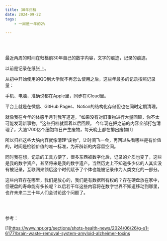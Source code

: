 ```yaml
---
title: 30年归档
date: 2024-09-22
tags: 
    - 一周是一年的2%

---
```




<br>

<br>



最近两周的时间在归档前30年自己的数字内容，文字的痕迹，记录的痕迹。

以前是记录在纸张上。

从初中开始使用的QQ到大学就不再怎么使用之后，这些年最多的记录按照记录量：

手机、电脑，准确说都在Apple里，同步在iCloud里。

平台上就是在微信、GitHub Pages、Notion的结构化存储但也在同时定期清理。

就像我在今年的体感半月刊我写道道，"如果没有对旧事物进行大量回顾，你不太可能发现新事物。"这些归档就留着以后回顾。
今年现在把之前的内容全部打包清理了，大脑1700亿个细胞每日产生废物，每天晚上都在排出废物[1]  

所以归档这些大脑内容就像清理“废物”，让时间飞一会，再回过头看哪些是有价值的，时间是检验价值的唯一标准，为开辟新的内容留空间。

同时我在想，记录的工具方便了，很多东西被数字化后，记录的介质也变了，这些是我的数字资产，甚至将来是我的数字遗产。当然历史上不知道多少亿的人其实没有被记录，互联网来领后这个时代赋予了个体也能被记录作为人类文化的一部分。

这些内容存在哪里，我们是放心的，我们是有数据所有权的？存在硬盘放在家中，但硬盘的寿命能有多长呢？以后若干年这些内容将在数字世界不知道移动到哪里，也许未来二三十年人们会讨论这个问题了。

<br>

<br>




参考：

[1]https://www.npr.org/sections/shots-health-news/2024/06/26/g-s1-6177/brain-waste-removal-system-amyloid-alzheimer-toxins











